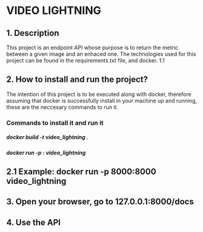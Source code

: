 # VIDEO LIGHTNING

## 1.  Description

This project is an endpoint API whose purpose is to return the metric between a given image and an enhaced one.
The technologies used for this project can be found in the requirements.txt file, and docker.
1.1

## 2.  How to install and run the project?
The intention of this project is to be executed along with docker, therefore assuming that docker is successfully 
install in your machine up and running, these are the neccesary commands to run it.

### Commands to install it and run it
##### docker build -t video_lightning .

##### docker run -p <port from the outside> : <port from the inside> video_lightning 


## 2.1 Example: docker run -p 8000:8000 video_lightning 

## 3.  Open your browser, go to 127.0.0.1:8000/docs

##  4. Use the API


